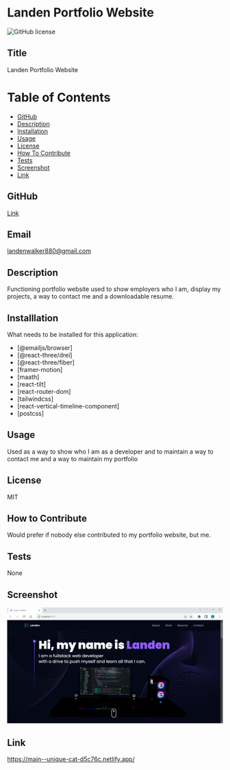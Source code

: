# Landen Portfolio Website
![GitHub license](https://img.shields.io/badge/license-MIT-blue.svg)

## Title


Landen Portfolio Website

# Table of Contents

- [GitHub](#github)
- [Description](#description)
- [Installation](#installation)
- [Usage](#usage)
- [License](#license)
- [How To Contribute](#howtocontribute)
- [Tests](#tests)
- [Screenshot](#screenshot)
- [Link](#link)


## GitHub


[Link](https://www.github.com/lwalker107)


## Email

landenwalker880@gmail.com


## Description

Functioning portfolio website used to show employers who I am, display my projects, a way to contact me and a
downloadable resume.

## Installlation 

What needs to be installed for this application: 
- [@emailjs/browser]
- [@react-three/drei]
- [@react-three/fiber]
- [framer-motion]
- [maath]
- [react-tilt]
- [react-router-dom]
- [tailwindcss]
- [react-vertical-timeline-component] 
- [postcss]

## Usage

Used as a way to show who I am as a developer and to maintain a way to contact me and a way to maintain
my portfolio

## License


MIT

## How to Contribute

Would prefer if nobody else contributed to my portfolio website, but me.

## Tests

None

## Screenshot

![screenshot](./src/assets/portfolio_screenshot.PNG)

## Link 

https://main--unique-cat-d5c76c.netlify.app/
